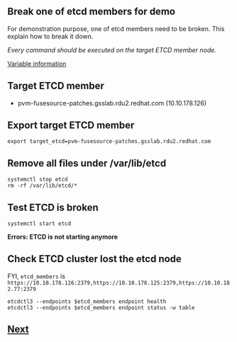 Break one of etcd members for demo
---------------------------------

For demonstration purpose, one of etcd members need to be broken.
This explain how to break it down.

*Every command should be executed on the target ETCD member node.*

[Variable information](./backup_v2.md)

## Target ETCD member ##
- pvm-fusesource-patches.gsslab.rdu2.redhat.com (10.10.178.126)

## Export target ETCD member ##
```
export target_etcd=pvm-fusesource-patches.gsslab.rdu2.redhat.com
```

## Remove all files under /var/lib/etcd ##
```
systemctl stop etcd
rm -rf /var/lib/etcd/*
```

## Test ETCD is broken ##
```
systemctl start etcd
```

**Errors: ETCD is not starting anymore**

## Check ETCD cluster lost the etcd node ##
FYI, `etcd_members` is `https://10.10.178.126:2379,https://10.10.178.125:2379,https://10.10.182.77:2379`
```
etcdctl3 --endpoints $etcd_members endpoint health
etcdctl3 --endpoints $etcd_members endpoint status -w table
```

## [Next](./recover_etcd.md)
